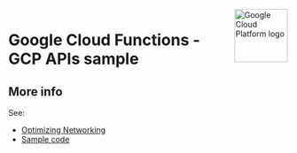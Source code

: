 <img src="https://avatars2.githubusercontent.com/u/2810941?v=3&s=96" alt="Google Cloud Platform logo" title="Google Cloud Platform" align="right" height="96" width="96"/>

# Google Cloud Functions - GCP APIs sample

## More info
See:

* [Optimizing Networking][tutorial]
* [Sample code][code]

[tutorial]: https://cloud.google.com/functions/docs/bestpractices/networking#maintaining_persistent_connections
[code]: main.py
